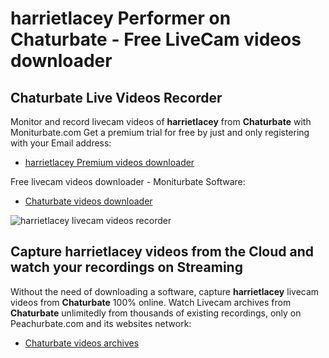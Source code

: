 # harrietlacey Performer on Chaturbate - Free LiveCam videos downloader

## Chaturbate Live Videos Recorder

Monitor and record livecam videos of **harrietlacey** from **Chaturbate** with Moniturbate.com
Get a premium trial for free by just and only registering with your Email address:
* [harrietlacey Premium videos downloader](https://moniturbate.com/request-demo-licence-key.html)

Free livecam videos downloader - Moniturbate Software:
* [Chaturbate videos downloader](https://moniturbate.com/moniturbate-download-software.html)

![harrietlacey livecam videos recorder](https://peachurnet.com/templates/moniturbate-software.png)


## Capture harrietlacey videos from the Cloud and watch your recordings on Streaming

Without the need of downloading a software, capture **harrietlacey** livecam videos from **Chaturbate** 100% online.
Watch Livecam archives from **Chaturbate** unlimitedly from thousands of existing recordings, only on Peachurbate.com and its websites network:
* [Chaturbate videos archives](https://peachurnet.com/)